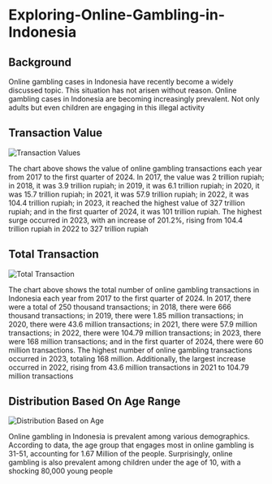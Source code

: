 # Exploring-Online-Gambling-in-Indonesia
## Background
Online gambling cases in Indonesia have recently become a widely discussed topic.
This situation has not arisen without reason. Online gambling cases in Indonesia are
becoming increasingly prevalent. Not only adults but even children are engaging in
this illegal activity
## Transaction Value
  ![Transaction Values](https://github.com/user-attachments/assets/faabb146-d8fe-484d-a3c7-0e874baa7436)
<p>The chart above shows the value of online gambling transactions each year from 2017
to the first quarter of 2024. In 2017, the value was 2 trillion rupiah; in 2018, it was 3.9
trillion rupiah; in 2019, it was 6.1 trillion rupiah; in 2020, it was 15.7 trillion rupiah; in
2021, it was 57.9 trillion rupiah; in 2022, it was 104.4 trillion rupiah; in 2023, it reached
the highest value of 327 trillion rupiah; and in the first quarter of 2024, it was 101
trillion rupiah. The highest surge occurred in 2023, with an increase of 201.2%, rising
from 104.4 trillion rupiah in 2022 to 327 trillion rupiah</p>

## Total Transaction
  ![Total Transaction](https://github.com/user-attachments/assets/c6231585-49ce-42ea-92cb-c3f45232c393)

<p>The chart above shows the total number of online gambling transactions in Indonesia
each year from 2017 to the first quarter of 2024. In 2017, there were a total of 250
thousand transactions; in 2018, there were 666 thousand transactions; in 2019, there
were 1.85 million transactions; in 2020, there were 43.6 million transactions; in 2021,
there were 57.9 million transactions; in 2022, there were 104.79 million transactions;
in 2023, there were 168 million transactions; and in the first quarter of 2024, there
were 60 million transactions. The highest number of online gambling transactions
occurred in 2023, totaling 168 million. Additionally, the largest increase occurred in
2022, rising from 43.6 million transactions in 2021 to 104.79 million transactions</p>

## Distribution Based On Age Range
  ![Distribution Based on Age](https://github.com/user-attachments/assets/044c213e-fa63-4d8a-8e2c-1c2ebf8fb679)
<p>Online gambling in Indonesia is prevalent among various demographics. According to
data, the age group that engages most in online gambling is 31-51, accounting for 1.67
Million of the people. Surprisingly, online gambling is also prevalent among children
under the age of 10, with a shocking 80,000 young people</p>
